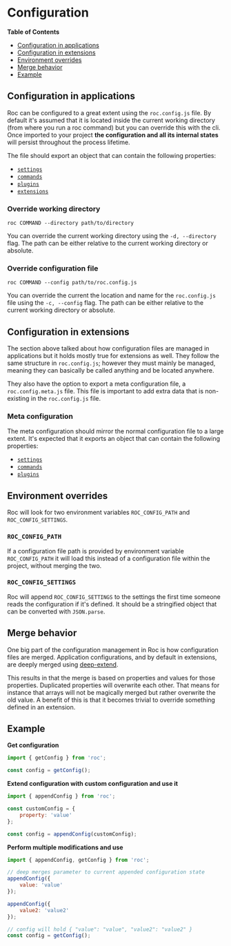 # Configuration

**Table of Contents**
* [Configuration in applications](#configuration-in-applications)
* [Configuration in extensions](#configuration-in-extensions)
* [Environment overrides](#environment-overrides)
* [Merge behavior](#merge-behavior)
* [Example](#example)

## Configuration in applications

Roc can be configured to a great extent using the `roc.config.js` file. By default it's assumed that it is located inside the current working directory (from where you run a roc command) but you can override this with the cli. Once imported to your project **the configuration and all its internal states** will persist throughout the process lifetime.

The file should export an object that can contain the following properties:

* [`settings`](/docs/config/settings.md)
* [`commands`](/docs/config/commands.md)
* [`plugins`](/docs/config/plugins.md)
* [`extensions`](/docs/config/extensions.md)

### Override working directory
```
roc COMMAND --directory path/to/directory
```
You can override the current working directory using the `-d, --directory` flag. The path can be either relative to the current working directory or absolute.

### Override configuration file
```
roc COMMAND --config path/to/roc.config.js
```
You can override the current the location and name for the `roc.config.js` file using the `-c, --config` flag. The path can be either relative to the current working directory or absolute.

## Configuration in extensions
The section above talked about how configuration files are managed in applications but it holds mostly true for extensions as well. They follow the same structure in `roc.config.js`; however they must mainly be managed, meaning they can basically be called anything and be located anywhere.

They also have the option to export a meta configuration file, a `roc.config.meta.js` file. This file is important to add extra data that is non-existing in the `roc.config.js` file.

### Meta configuration
The meta configuration should mirror the normal configuration file to a large extent. It's expected that it exports an object that can contain the following properties:

* [`settings`](/docs/config/settings.md#meta)
* [`commands`](/docs/config/commands.md#meta)
* [`plugins`](/docs/config/plugins.md#meta)

## Environment overrides
Roc will look for two environment variables `ROC_CONFIG_PATH` and `ROC_CONFIG_SETTINGS`.

### `ROC_CONFIG_PATH`
If a configuration file path is provided by environment variable `ROC_CONFIG_PATH` it will load this instead of a configuration file within the project, without merging the two.

### `ROC_CONFIG_SETTINGS`
Roc will append `ROC_CONFIG_SETTINGS` to the settings the first time someone reads the configuration if it's defined. It should be a stringified object that can be converted with `JSON.parse`.

## Merge behavior
One big part of the configuration management in Roc is how configuration files are merged. Application configurations, and by default in extensions, are deeply merged using [deep-extend](https://www.npmjs.com/package/deep-extend).

This results in that the merge is based on properties and values for those properties. Duplicated properties will overwrite each other. That means for instance that arrays will not be magically merged but rather overwrite the old value. A benefit of this is that it becomes trivial to override something defined in an extension.

## Example

**Get configuration**
```js
import { getConfig } from 'roc';

const config = getConfig();

```

**Extend configuration with custom configuration and use it**
```js
import { appendConfig } from 'roc';

const customConfig = {
    property: 'value'
};

const config = appendConfig(customConfig);
```

**Perform multiple modifications and use**
```js
import { appendConfig, getConfig } from 'roc';

// deep merges parameter to current appended configuration state
appendConfig({
    value: 'value'
});

appendConfig({
    value2: 'value2'
});

// config will hold { "value": "value", "value2": "value2" }
const config = getConfig();
```
